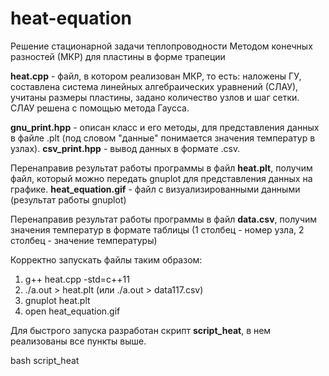 # heat-equation
Решение стационарной задачи теплопроводности Методом конечных разностей (МКР) для пластины в форме трапеции

**heat.cpp** - файл, в котором реализован МКР, то есть: наложены ГУ, составлена система линейных алгебраических уравнений (СЛАУ), учитаны размеры пластины, задано количество узлов и шаг сетки. СЛАУ решена с помощью метода Гаусса.

**gnu_print.hpp** - описан класс и его методы, для представления данных в файле .plt (под словом "данные" понимается значения температур в узлах). 
**csv_print.hpp** - вывод данных в формате .csv.

Перенаправив результат работы программы в файл **heat.plt**, получим файл, который можно передать gnuplot для представления данных на графике.
**heat_equation.gif** - файл с визуализированными данными (результат работы gnuplot)

Перенаправив результат работы программы в файл **data.csv**, получим значения температур в формате таблицы (1 столбец - номер узла, 2 столбец - значение температуры)

Корректно запускать файлы таким образом:

1. g++ heat.cpp -std=c++11
2. ./a.out > heat.plt (или ./a.out > data117.csv)
3. gnuplot heat.plt
4. open heat_equation.gif

Для быстрого запуска разработан скрипт **script_heat**, в нем реализованы все пункты выше.

bash script_heat

